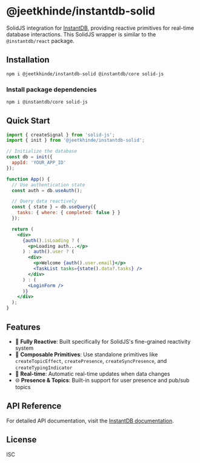# @jeetkhinde/instantdb-solid

SolidJS integration for [InstantDB](https://instantdb.com/), providing reactive primitives for real-time database interactions. This SolidJS wrapper is similar to the `@instantdb/react` package.

## Installation

```bash
npm i @jeetkhinde/instantdb-solid @instantdb/core solid-js
```

### Install package dependencies
```bash
npm i @instantdb/core solid-js
```

## Quick Start

```jsx
import { createSignal } from 'solid-js';
import { init } from '@jeetkhinde/instantdb-solid';

// Initialize the database
const db = init({ 
  appId: 'YOUR_APP_ID' 
});

function App() {
  // Use authentication state
  const auth = db.useAuth();

  // Query data reactively
  const { state } = db.useQuery({ 
    tasks: { where: { completed: false } } 
  });

  return (
    <div>
      {auth().isLoading ? (
        <p>Loading auth...</p>
      ) : auth().user ? (
        <div>
          <p>Welcome {auth().user.email}</p>
          <TaskList tasks={state().data?.tasks} />
        </div>
      ) : (
        <LoginForm />
      )}
    </div>
  );
}
```

## Features

- 🔄 **Fully Reactive**: Built specifically for SolidJS's fine-grained reactivity system
- 🧩 **Composable Primitives**: Use standalone primitives like `createTopicEffect`, `createPresence`, `createSyncPresence`, and `createTypingIndicator`
- 🔌 **Real-time**: Automatic real-time updates when data changes
- 🌐 **Presence & Topics**: Built-in support for user presence and pub/sub topics

## API Reference

For detailed API documentation, visit the [InstantDB documentation](https://instantdb.com/docs).

## License

ISC